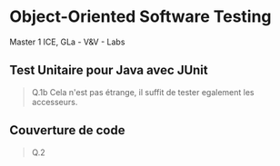 # Object-Oriented Software Testing

Master 1 ICE, GLa - V&V - Labs

## Test Unitaire pour Java avec JUnit

> Q.1b Cela n'est pas étrange, il suffit de tester egalement les accesseurs.

## Couverture de code

> Q.2

